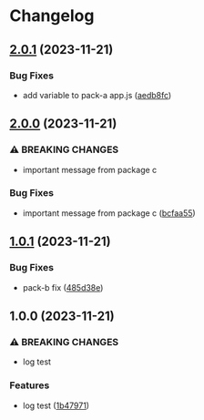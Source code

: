 # Changelog

## [2.0.1](https://github.com/it-harrison/repoman/compare/repoman-v2.0.0...repoman-v2.0.1) (2023-11-21)


### Bug Fixes

* add variable to pack-a app.js ([aedb8fc](https://github.com/it-harrison/repoman/commit/aedb8fc4a6564981178bf876b9ddaf4a2a1e0b8f))

## [2.0.0](https://github.com/it-harrison/repoman/compare/repoman-v1.0.1...repoman-v2.0.0) (2023-11-21)


### ⚠ BREAKING CHANGES

* important message from package c

### Bug Fixes

* important message from package c ([bcfaa55](https://github.com/it-harrison/repoman/commit/bcfaa55329cdfec97cbf0991094c10bcf7e3b9d9))

## [1.0.1](https://github.com/it-harrison/repoman/compare/repoman-v1.0.0...repoman-v1.0.1) (2023-11-21)


### Bug Fixes

* pack-b fix ([485d38e](https://github.com/it-harrison/repoman/commit/485d38e79ea7df076a7e4cf8d092c4d97e690455))

## 1.0.0 (2023-11-21)


### ⚠ BREAKING CHANGES

* log test

### Features

* log test ([1b47971](https://github.com/it-harrison/repoman/commit/1b479713bda2198d6b79c5c19c541d86bef5eb66))

